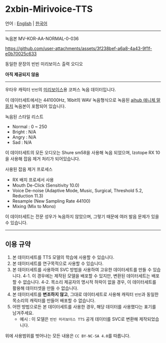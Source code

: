 # 2xbin-Mirivoice-TTS
언어 : [English](/README.md) | [한국어](/README-ko.md)

---

녹음본 MV-KOR-AA-NORMAL-0-036

https://github.com/user-attachments/assets/3f238bef-a6a8-4a43-9f1f-e0b70025c633

동일한 문장의 빈빈 미리보이스 출력 오디오

**아직 제공되지 않음**

---

우타우 캐릭터 `빈빈`의 [미리보이스](https://github.com/EX3exp/MiriVoice/)용 코퍼스 녹음 데이터입니다.

이 데이터세트에서는 441000Hz, 16bit의 WAV 녹음형식으로 녹음된 [aihub 애니체 말뭉치](https://github.com/EX3exp/MiriVoiceSupport-CorpusManager/releases/tag/1.0.0) 녹음본이 포함되어 있습니다.

녹음된 스타일 리스트
- Normal : 0 ~ 250
- Bright : N/A
- Angry : N/A
- Sad : N/A

이 데이터세트의 모든 오디오는 Shure sm58을 사용해 녹음 되었으며, Izotope RX 10을 사용해 잡음 제거 처리가 되어있습니다.

사용된 잡음 제거 프로세스
- RX 배치 프로세서 사용
- Mouth De-Click (Sensitivity 10.0)
- Voice De-noise (Adaptive Mode, Music, Surgical, Threshold 5.2, Reduction 11.3)
- Resample (New Sampling Rate 44100)
- Mixing (Mix to Mono)

이 데이터세트는 전문 성우가 녹음하지 않았으며, 그렇기 때문에 여러 발음 문제가 있을 수 있습니다.

---

## 이용 규약

1. 본 데이터세트를 TTS 모델의 학습에 사용할 수 있습니다.
2. 본 데이터세트를 연구목적으로 사용할 수 있습니다.
3. 본 데이터세트를 사용하여 SVC 방법을 사용하여 고유한 데이터세트를 만들 수 있습니다.
   4-1. 이 경우에는 제작된 모델을 배포할 수 있지만, 변환된 데이터세트는 배포할 수 없습니다.
   4-2. 목소리 제공자의 명시적 허락이 없을 경우, 이 데이터세트를 활용해 데이터셋을 만들 수 없습니다.
4. 본 데이터세트를 **변조하지 않고**, 그대로 데이터세트로 사용해 캐릭터 `빈빈`과 동일한 목소리의 캐릭터를 만들어 배포할 수 없습니다.
5. 어떤 방법으로든 본 데이터세트를 사용한 경우, 해당 데이터를 사용했다는 표기를 남겨주세요.
     - 예시 : 이 모델은 `빈빈 미리보이스 TTS` 공개 데이터를 SVC로 변환해 제작되었습니다.
  
위에 사용범위를 벗어나는 모든 내용은 `CC BY-NC-SA 4.0`를 따릅니다.